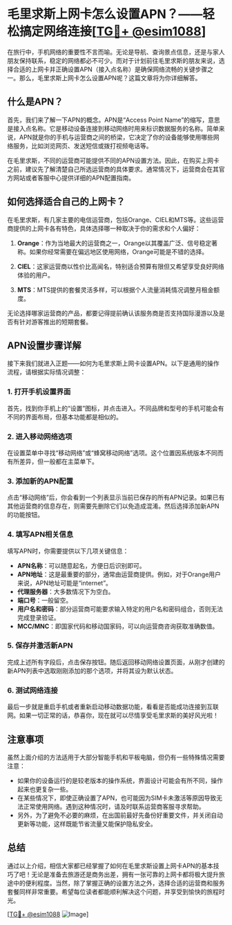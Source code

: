 # 毛里求斯上网卡怎么设置APN？——轻松搞定网络连接[[TG💪+ @esim1088](https://t.me/s/esim1088)]

在旅行中，手机网络的重要性不言而喻。无论是导航、查询景点信息，还是与家人朋友保持联系，稳定的网络都必不可少。而对于计划前往毛里求斯的朋友来说，选择合适的上网卡并正确设置APN（接入点名称）是确保网络流畅的关键步骤之一。那么，毛里求斯上网卡怎么设置APN呢？这篇文章将为你详细解答。

## 什么是APN？

首先，我们来了解一下APN的概念。APN是“Access Point Name”的缩写，意思是接入点名称。它是移动设备连接到移动网络时用来标识数据服务的名称。简单来说，APN就是你的手机与运营商之间的桥梁，它决定了你的设备能够使用哪些网络服务，比如浏览网页、发送短信或拨打视频电话等。

在毛里求斯，不同的运营商可能提供不同的APN设置方法。因此，在购买上网卡之前，建议先了解清楚自己所选运营商的具体要求。通常情况下，运营商会在其官方网站或者客服中心提供详细的APN配置指南。

## 如何选择适合自己的上网卡？

在毛里求斯，有几家主要的电信运营商，包括Orange、CIEL和MTS等。这些运营商提供的上网卡各有特色，具体选择哪一种取决于你的需求和个人偏好：

1. **Orange**：作为当地最大的运营商之一，Orange以其覆盖广泛、信号稳定著称。如果你经常需要在偏远地区使用网络，Orange可能是不错的选择。
   
2. **CIEL**：这家运营商以性价比高闻名，特别适合预算有限但又希望享受良好网络体验的用户。
   
3. **MTS**：MTS提供的套餐灵活多样，可以根据个人流量消耗情况调整月租金额度。

无论选择哪家运营商的产品，都要记得提前确认该服务商是否支持国际漫游以及是否有针对游客推出的短期套餐。

## APN设置步骤详解

接下来我们就进入正题——如何为毛里求斯上网卡设置APN。以下是通用的操作流程，请根据实际情况调整：

### 1. 打开手机设置界面
首先，找到你手机上的“设置”图标，并点击进入。不同品牌和型号的手机可能会有不同的界面布局，但基本功能都是相似的。

### 2. 进入移动网络选项
在设置菜单中寻找“移动网络”或“蜂窝移动网络”选项。这个位置因系统版本不同而有所差异，但一般都在主菜单下。

### 3. 添加新的APN配置
点击“移动网络”后，你会看到一个列表显示当前已保存的所有APN记录。如果已有其他运营商的信息存在，则需要先删除它们以免造成混淆。然后选择添加新APN的功能按钮。

### 4. 填写APN相关信息
填写APN时，你需要提供以下几项关键信息：
   - **APN名称**：可以随意起名，方便日后识别即可。
   - **APN地址**：这是最重要的部分，通常由运营商提供。例如，对于Orange用户来说，APN地址可能是“internet”。
   - **代理服务器**：大多数情况下为空白。
   - **端口号**：一般留空。
   - **用户名和密码**：部分运营商可能要求输入特定的用户名和密码组合，否则无法完成登录验证。
   - **MCC/MNC**：即国家代码和移动国家码，可以向运营商咨询获取准确数值。

### 5. 保存并激活新APN
完成上述所有字段后，点击保存按钮。随后返回移动网络设置页面，从刚才创建的新APN列表中选取刚刚添加的那个选项，并将其设为默认状态。

### 6. 测试网络连接
最后一步就是重启手机或者重新启动移动数据功能，看看是否能成功连接到互联网。如果一切正常的话，恭喜你，现在就可以尽情享受毛里求斯的美好风光啦！

## 注意事项

虽然上面介绍的方法适用于大部分智能手机和平板电脑，但仍有一些特殊情况需要注意：
- 如果你的设备运行的是较老版本的操作系统，界面设计可能会有所不同，操作起来也更复杂一些。
- 在某些情况下，即使正确设置了APN，也可能因为SIM卡未激活等原因导致无法正常使用网络。遇到这种情况时，请及时联系运营商客服寻求帮助。
- 另外，为了避免不必要的麻烦，在出国前最好先备份好重要文件，并关闭自动更新等功能，这样既能节省流量又能保护隐私安全。

## 总结

通过以上介绍，相信大家都已经掌握了如何在毛里求斯设置上网卡APN的基本技巧了吧！无论是准备去旅游还是商务出差，拥有一张可靠的上网卡都将极大提升旅途中的便利程度。当然，除了掌握正确的设置方法之外，选择合适的运营商和服务套餐同样非常重要。希望每位读者都能顺利解决这个问题，并享受到愉快的旅程时光。

[[TG💪+ @esim1088](https://t.me/s/esim1088) ![Image](https://i.postimg.cc/4NQfJmqS/Snipaste-2025-05-13-00-14-12.png)]